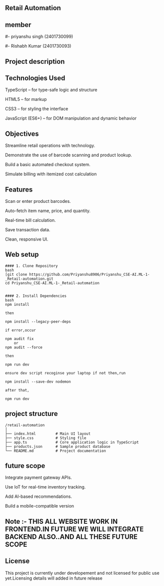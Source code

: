 ## Retail Automation 

## member

#- priyanshu singh (2401730099)

#- Rishabh Kumar (2401730093)


## Project description




## Technologies Used


TypeScript – for type-safe logic and structure

HTML5 – for markup

CSS3 – for styling the interface

JavaScript (ES6+) – for DOM manipulation and dynamic behavior

##  Objectives

Streamline retail operations with technology.

Demonstrate the use of barcode scanning and product lookup.

Build a basic automated checkout system.

Simulate billing with itemized cost calculation



## Features

Scan or enter product barcodes.

Auto-fetch item name, price, and quantity.

Real-time bill calculation.

Save transaction data.

Clean, responsive UI.

## Web setup

```
#### 1. Clone Repository
bash
[git clone https://github.com/Priyanshu8906/Priyanshu_CSE-AI.ML-1-_Retail-automation.git
cd Priyanshu_CSE-AI.ML-1-_Retail-automation


#### 2. Install Dependencies
bash
npm install

then 

npm install --legacy-peer-deps

if error,occur

npm audit fix
    or
npm audit --force

then 

npm run dev

ensure dev script recoginse your laptop if not then,run

npm install --save-dev nodemon

after that,

npm run dev
```


## project structure

```
/retail-automation
│
├── index.html         # Main UI layout
├── style.css          # Styling file
├── app.ts             # Core application logic in TypeScript
├── products.json      # Sample product database
└── README.md          # Project documentation
```

## future scope

Integrate payment gateway APIs.

Use IoT for real-time inventory tracking.

Add AI-based recommendations.

Build a mobile-compatible version

## Note :- THIS ALL WEBSITE WORK IN FRONTEND.IN FUTURE WE WILL INTEGRATE BACKEND ALSO..AND ALL THESE FUTURE SCOPE


## License

This project is currently under developement and not licensed for public use yet.Licensing details will added in future release
